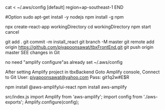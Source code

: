 cat <<END > ~/.aws/config
[default]
region=ap-southeast-1
END

#Option
sudo apt-get install -y nodejs
npm install -g npm

npx create-react-app workingDirectory
cd workingDirectory
npm start
cancel

git add .
git commit -m install_react
git branch -M master
git remote add origin https://github.com/piyapoonsawat/tbxFrontEnd.git
git push origin master
SEE changes in Git

no need "amplify configure"as already set ~/.aws/config

After setting Amplify project in tbxBackend
Goto Amplify console,
Connect to Git
User: piyapoonsawat@yahoo.com
Pass: git1q2w#E$R

npm install @aws-amplify/ui-react
npm install aws-amplify

src/index.js
import Amplify from 'aws-amplify';
import config from './aws-exports';
Amplify.configure(config);




